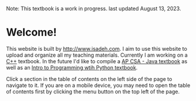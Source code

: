 Note: This textbook is a work in progress. last updated August 13, 2023.

# Welcome!

This website is built by <http://www.isadeh.com>. I aim to use this website to upload and organize all my teaching materials. Currently I am working on a [C++](cplusplus/start.md) textbook. In the future I'd like to compile a [AP CSA - Java  textbook](java/start.md) as well as an [Intro to Programming wtih Python textbook](py/start.md).

 Click a section in the table of contents on the left side of the page to navigate to it. If you are on a mobile device, you may need to open the table of contents first by clicking the menu button on the top left of the page.


<!-- # My Teaching Ideology

Mastering the art of surfing begins with the first few lessons, where you learn the essentials - safety, etiquette, and techniques for riding the white waves. Once you've honed these skills, you may find yourself drawn towards the thrill of tackling green waves. Though an instructor can provide guidance and advice for navigating these more challenging waves, it ultimately becomes an art form - your knack for timing the wave is forged in the crucible of multiple wipeouts and relentless comebacks.

The approach to learning in the textbooks i've written draws parallels to this surfing journey. In the initial chapter, I'll equip you with the fundamental skills needed to ensure a smoother learning process. Subsequent chapters will challenge you with varying degrees of difficulty, comparable to the unpredictable green waves, and you are expected to persist and swim back to the lineup time you stumble. -->


